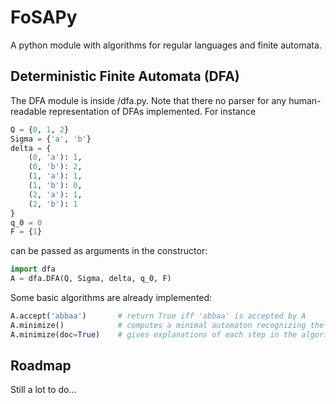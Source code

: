 # FoSAPy 
A python module with algorithms for regular languages and finite automata.

## Deterministic Finite Automata (DFA)
The DFA module is inside /dfa.py. Note that there no parser for any human-readable representation of DFAs implemented. For instance
```python
Q = {0, 1, 2}
Sigma = {'a', 'b'}
delta = {
	(0, 'a'): 1,
	(0, 'b'): 2,
	(1, 'a'): 1,
	(1, 'b'): 0,
	(2, 'a'): 1,
	(2, 'b'): 1
}
q_0 = 0
F = {1}
```
can be passed as arguments in the constructor:
```python
import dfa
A = dfa.DFA(Q, Sigma, delta, q_0, F)
```
Some basic algorithms are already implemented:
```python
A.accept('abbaa')		# return True iff 'abbaa' is accepted by A
A.minimize()			# computes a minimal automaton recognizing the same language
A.minimize(doc=True)	# gives explanations of each step in the algorithm
```

## Roadmap
Still a lot to do...

